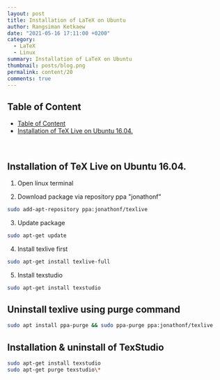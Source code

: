 ```yaml
---
layout: post
title: Installation of LaTeX on Ubuntu
author: Rangsiman Ketkaew
date: "2021-05-16 17:11:00 +0200"
category:
  - LaTeX
  - Linux
summary: Installation of LaTeX on Ubuntu
thumbnail: posts/blog.png
permalink: content/20
comments: true
---
```


## Table of Content

- [Table of Content](#table-of-content)
- [Installation of TeX Live on Ubuntu 16.04.](#installation-of-tex-live-on-ubuntu-1604)

<br>

## Installation of TeX Live on Ubuntu 16.04.

1. Open linux terminal

2. Download package via repository ppa "jonathonf"
```sh
sudo add-apt-repository ppa:jonathonf/texlive
```

3. Update package
```sh
sudo apt-get update
```

4. Install texlive first
```sh
sudo apt-get install texlive-full
```

5. Install texstudio
```sh
sudo apt-get install texstudio
```

## Uninstall texlive using purge command

```sh
sudo apt install ppa-purge && sudo ppa-purge ppa:jonathonf/texlive
```

## Installation & uninstall of TexStudio

```sh
sudo apt-get install texstudio
sudo apt-get purge texstudio\*
```

